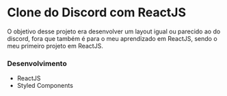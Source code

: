 # Clone do Discord com ReactJS
O objetivo desse projeto era desenvolver um layout igual ou parecido ao do discord, fora que também é para o meu aprendizado em ReactJS, sendo o meu primeiro projeto em ReactJS.

### Desenvolvimento
- ReactJS
- Styled Components
